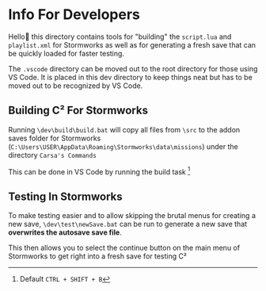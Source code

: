 # Info For Developers
Hello👋 this directory contains tools for "building" the `script.lua` and `playlist.xml` for Stormworks as well as for generating a fresh save that can be quickly loaded for faster testing.

The `.vscode` directory can be moved out to the root directory for those using VS Code. It is placed in this dev directory to keep things neat but has to be moved out to be recognized by VS Code.

## Building C² For Stormworks
Running `\dev\build\build.bat` will copy all files from `\src` to the addon saves folder for Stormworks (`C:\Users\USER\AppData\Roaming\Stormworks\data\missions`) under the directory `Carsa's Commands`

This can be done in VS Code by running the build task [^1]

## Testing In Stormworks
To make testing easier and to allow skipping the brutal menus for creating a new save, `\dev\test\newSave.bat` can be run to generate a new save that **overwrites the autosave save file**.

This then allows you to select the continue button on the main menu of Stormworks to get right into a fresh save for testing C²

[^1]: Default `CTRL + SHIFT + B`